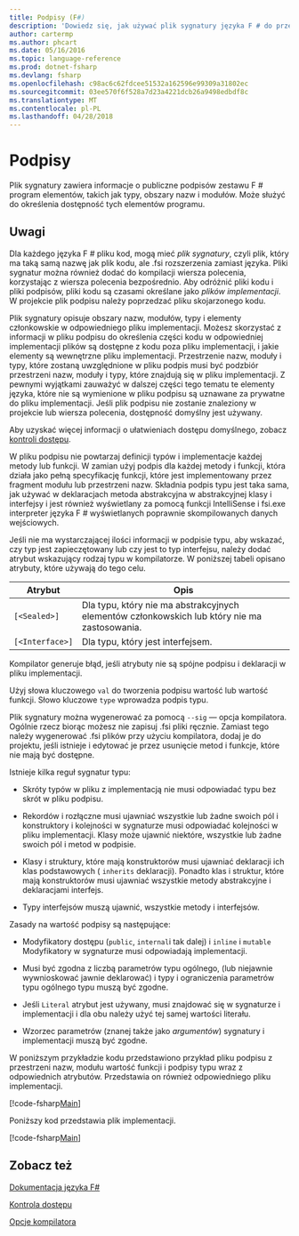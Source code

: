 ```yaml
---
title: Podpisy (F#)
description: 'Dowiedz się, jak używać plik sygnatury języka F # do przechowywania informacji o publiczne podpisów zestawu F # program elementów, takich jak typy, obszary nazw i modułów.'
author: cartermp
ms.author: phcart
ms.date: 05/16/2016
ms.topic: language-reference
ms.prod: dotnet-fsharp
ms.devlang: fsharp
ms.openlocfilehash: c98ac6c62fdcee51532a162596e99309a31802ec
ms.sourcegitcommit: 03ee570f6f528a7d23a4221dcb26a9498edbdf8c
ms.translationtype: MT
ms.contentlocale: pl-PL
ms.lasthandoff: 04/28/2018
---
```

# <a name="signatures"></a>Podpisy

Plik sygnatury zawiera informacje o publiczne podpisów zestawu F # program elementów, takich jak typy, obszary nazw i modułów. Może służyć do określenia dostępność tych elementów programu.


## <a name="remarks"></a>Uwagi
Dla każdego języka F # pliku kod, mogą mieć *plik sygnatury*, czyli plik, który ma taką samą nazwę jak plik kodu, ale .fsi rozszerzenia zamiast języka. Pliki sygnatur można również dodać do kompilacji wiersza polecenia, korzystając z wiersza polecenia bezpośrednio. Aby odróżnić pliki kodu i pliki podpisów, pliki kodu są czasami określane jako *plików implementacji*. W projekcie plik podpisu należy poprzedzać pliku skojarzonego kodu.

Plik sygnatury opisuje obszary nazw, modułów, typy i elementy członkowskie w odpowiedniego pliku implementacji. Możesz skorzystać z informacji w pliku podpisu do określenia części kodu w odpowiedniej implementacji plików są dostępne z kodu poza pliku implementacji, i jakie elementy są wewnętrzne pliku implementacji. Przestrzenie nazw, moduły i typy, które zostaną uwzględnione w pliku podpis musi być podzbiór przestrzeni nazw, moduły i typy, które znajdują się w pliku implementacji. Z pewnymi wyjątkami zauważyć w dalszej części tego tematu te elementy języka, które nie są wymienione w pliku podpisu są uznawane za prywatne do pliku implementacji. Jeśli plik podpisu nie zostanie znaleziony w projekcie lub wiersza polecenia, dostępność domyślny jest używany.

Aby uzyskać więcej informacji o ułatwieniach dostępu domyślnego, zobacz [kontroli dostępu](access-control.md).

W pliku podpisu nie powtarzaj definicji typów i implementacje każdej metody lub funkcji. W zamian użyj podpis dla każdej metody i funkcji, która działa jako pełną specyfikację funkcji, które jest implementowany przez fragment modułu lub przestrzeni nazw. Składnia podpis typu jest taka sama, jak używać w deklaracjach metoda abstrakcyjna w abstrakcyjnej klasy i interfejsy i jest również wyświetlany za pomocą funkcji IntelliSense i fsi.exe interpreter języka F # wyświetlanych poprawnie skompilowanych danych wejściowych.

Jeśli nie ma wystarczającej ilości informacji w podpisie typu, aby wskazać, czy typ jest zapieczętowany lub czy jest to typ interfejsu, należy dodać atrybut wskazujący rodzaj typu w kompilatorze. W poniższej tabeli opisano atrybuty, które używają do tego celu.



|Atrybut|Opis|
|---------|-----------|
|`[<Sealed>]`|Dla typu, który nie ma abstrakcyjnych elementów członkowskich lub który nie ma zastosowania.|
|`[<Interface>]`|Dla typu, który jest interfejsem.|
Kompilator generuje błąd, jeśli atrybuty nie są spójne podpisu i deklaracji w pliku implementacji.

Użyj słowa kluczowego `val` do tworzenia podpisu wartość lub wartość funkcji. Słowo kluczowe `type` wprowadza podpis typu.

Plik sygnatury można wygenerować za pomocą `--sig` — opcja kompilatora. Ogólnie rzecz biorąc możesz nie zapisuj .fsi pliki ręcznie. Zamiast tego należy wygenerować .fsi plików przy użyciu kompilatora, dodaj je do projektu, jeśli istnieje i edytować je przez usunięcie metod i funkcje, które nie mają być dostępne.

Istnieje kilka reguł sygnatur typu:


- Skróty typów w pliku z implementacją nie musi odpowiadać typu bez skrót w pliku podpisu.


- Rekordów i rozłączne musi ujawniać wszystkie lub żadne swoich pól i konstruktory i kolejności w sygnaturze musi odpowiadać kolejności w pliku implementacji. Klasy może ujawnić niektóre, wszystkie lub żadne swoich pól i metod w podpisie.


- Klasy i struktury, które mają konstruktorów musi ujawniać deklaracji ich klas podstawowych ( `inherits` deklaracji). Ponadto klas i struktur, które mają konstruktorów musi ujawniać wszystkie metody abstrakcyjne i deklaracjami interfejs.


- Typy interfejsów muszą ujawnić, wszystkie metody i interfejsów.


Zasady na wartość podpisy są następujące:


- Modyfikatory dostępu (`public`, `internal`i tak dalej) i `inline` i `mutable` Modyfikatory w sygnaturze musi odpowiadają implementacji.


- Musi być zgodna z liczbą parametrów typu ogólnego, (lub niejawnie wywnioskować jawnie deklarować) i typy i ograniczenia parametrów typu ogólnego typu muszą być zgodne.


- Jeśli `Literal` atrybut jest używany, musi znajdować się w sygnaturze i implementacji i dla obu należy użyć tej samej wartości literału.


- Wzorzec parametrów (znanej także jako *argumentów*) sygnatury i implementacji muszą być zgodne.


W poniższym przykładzie kodu przedstawiono przykład pliku podpisu z przestrzeni nazw, modułu wartość funkcji i podpisy typu wraz z odpowiednich atrybutów. Przedstawia on również odpowiedniego pliku implementacji.

[!code-fsharp[Main](../../../samples/snippets/fsharp/fssignatures/snippet9002.fs)]

Poniższy kod przedstawia plik implementacji.

[!code-fsharp[Main](../../../samples/snippets/fsharp/fssignatures/snippet9001.fs)]
    
## <a name="see-also"></a>Zobacz też
[Dokumentacja języka F#](index.md)

[Kontrola dostępu](access-control.md)

[Opcje kompilatora](compiler-options.md)
